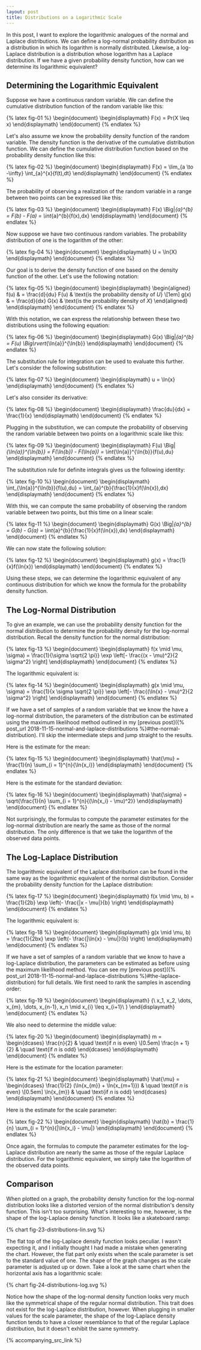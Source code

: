 ```yaml
---
layout: post
title: Distributions on a Logarithmic Scale
---
```


In this post, I want to explore the logarithmic analogues of the normal and Laplace distributions. We can define a log-normal probability distribution as a distribution in which its logarithm is normally distributed. Likewise, a log-Laplace distribution is a distribution whose logarithm has a Laplace distribution. If we have a given probability density function, how can we determine its logarithmic equivalent?

<!--excerpt-->

## Determining the Logarithmic Equivalent

Suppose we have a continuous random variable. We can define the cumulative distribution function of the random variable like this:

{% latex fig-01 %}
    \begin{document}
    \begin{displaymath}
    F(x) = Pr(X \leq x)
    \end{displaymath}
    \end{document}
{% endlatex %}

Let's also assume we know the probability density function of the random variable. The density function is the derivative of the cumulative distribution function. We can define the cumulative distribution function based on the probability density function like this:

{% latex fig-02 %}
    \begin{document}
    \begin{displaymath}
    F(x) = \lim_{a \to -\infty} \int_{a}^{x}{f(t)\,dt}
    \end{displaymath}
    \end{document}
{% endlatex %}

The probability of observing a realization of the random variable in a range between two points can be expressed like this:

{% latex fig-03 %}
    \begin{document}
    \begin{displaymath}
    F(x) \Big|_{a}^{b} = F(b) - F(a) = \int_{a}^{b}{f(x)\,dx}
    \end{displaymath}
    \end{document}
{% endlatex %}

Now suppose we have two continuous random variables. The probability distribution of one is the logarithm of the other:

{% latex fig-04 %}
    \begin{document}
    \begin{displaymath}
    U = \ln{X}
    \end{displaymath}
    \end{document}
{% endlatex %}

Our goal is to derive the density function of one based on the density function of the other. Let's use the following notation:

{% latex fig-05 %}
    \begin{document}
    \begin{displaymath}
    \begin{aligned}
    f(u) & =
    \frac{d}{du} F(u) & \text{is the probability density of $U$}
    \\[1em]
    g(x) & =
    \frac{d}{dx} G(x) & \text{is the probability density of $X$}
    \end{aligned}
    \end{displaymath}
    \end{document}
{% endlatex %}

With this notation, we can express the relationship between these two distributions using the following equation:

{% latex fig-06 %}
    \begin{document}
    \begin{displaymath}
    G(x) \Big|_{a}^{b} = F(u) \Big\rvert_{\ln{a}}^{\ln{b}}
    \end{displaymath}
    \end{document}
{% endlatex %}

The substitution rule for integration can be used to evaluate this further. Let's consider the following substitution:

{% latex fig-07 %}
    \begin{document}
    \begin{displaymath}
    u = \ln{x}
    \end{displaymath}
    \end{document}
{% endlatex %}

Let's also consider its derivative:

{% latex fig-08 %}
    \begin{document}
    \begin{displaymath}
    \frac{du}{dx} = \frac{1}{x}
    \end{displaymath}
    \end{document}
{% endlatex %}

Plugging in the substitution, we can compute the probability of observing the random variable between two points on a logarithmic scale like this:

{% latex fig-09 %}
    \begin{document}
    \begin{displaymath}
    F(u) \Big|_{\ln{a}}^{\ln{b}} = F(\ln{b}) - F(\ln{a}) = \int_{\ln{a}}^{\ln{b}}{f(u)\,du}
    \end{displaymath}
    \end{document}
{% endlatex %}

The substitution rule for definite integrals gives us the following identity:

{% latex fig-10 %}
    \begin{document}
    \begin{displaymath}
    \int_{\ln{a}}^{\ln{b}}{f(u)\,du} = \int_{a}^{b}{\frac{1}{x}f(\ln{x})\,dx}
    \end{displaymath}
    \end{document}
{% endlatex %}

With this, we can compute the same probability of observing the random variable between two points, but this time on a linear scale:

{% latex fig-11 %}
    \begin{document}
    \begin{displaymath}
    G(x) \Big|_{a}^{b} = G(b) - G(a) = \int_{a}^{b}{\frac{1}{x}f(\ln{x})\,dx}
    \end{displaymath}
    \end{document}
{% endlatex %}

We can now state the following solution:

{% latex fig-12 %}
    \begin{document}
    \begin{displaymath}
    g(x) = \frac{1}{x}f(\ln{x})
    \end{displaymath}
    \end{document}
{% endlatex %}

Using these steps, we can determine the logarithmic equivalent of any continuous distribution for which we know the formula for the probability density function.

## The Log-Normal Distribution

To give an example, we can use the probability density function for the normal distribution to determine the probability density for the log-normal distribution. Recall the density function for the normal distribution:

{% latex fig-13 %}
    \begin{document}
    \begin{displaymath}
    f(x \mid \mu, \sigma)
    =
    \frac{1}{\sigma \sqrt{2 \pi}} \exp \left[- \frac{(x - \mu)^2}{2 \sigma^2} \right]
    \end{displaymath}
    \end{document}
{% endlatex %}

The logarithmic equivalent is:

{% latex fig-14 %}
    \begin{document}
    \begin{displaymath}
    g(x \mid \mu, \sigma)
    =
    \frac{1}{x \sigma \sqrt{2 \pi}} \exp \left[- \frac{(\ln{x} - \mu)^2}{2 \sigma^2} \right]
    \end{displaymath}
    \end{document}
{% endlatex %}

If we have a set of samples of a random variable that we know the have a log-normal distribution, the parameters of the distribution can be estimated using the maximum likelihood method outlined in my [previous post]({% post_url 2018-11-15-normal-and-laplace-distributions %}#the-normal-distribution). I'll skip the intermediate steps and jump straight to the results.

Here is the estimate for the mean:

{% latex fig-15 %}
    \begin{document}
    \begin{displaymath}
    \hat{\mu} = \frac{1}{n} \sum_{i = 1}^{n}{\ln{x_i}}
    \end{displaymath}
    \end{document}
{% endlatex %}

Here is the estimate for the standard deviation:

{% latex fig-16 %}
    \begin{document}
    \begin{displaymath}
    \hat{\sigma} = \sqrt{\frac{1}{n} \sum_{i = 1}^{n}{(\ln{x_i} - \mu)^2}}
    \end{displaymath}
    \end{document}
{% endlatex %}

Not surprisingly, the formulas to compute the parameter estimates for the log-normal distribution are nearly the same as those of the normal distribution. The only difference is that we take the logarithm of the observed data points.

## The Log-Laplace Distribution

The logarithmic equivalent of the Laplace distribution can be found in the same way as the logarithmic equivalent of the normal distribution. Consider the probability density function for the Laplace distribution:

{% latex fig-17 %}
    \begin{document}
    \begin{displaymath}
    f(x \mid \mu, b)
    =
    \frac{1}{2b} \exp \left(- \frac{|x - \mu|}{b} \right)
    \end{displaymath}
    \end{document}
{% endlatex %}

The logarithmic equivalent is:

{% latex fig-18 %}
    \begin{document}
    \begin{displaymath}
    g(x \mid \mu, b)
    =
    \frac{1}{2bx} \exp \left(- \frac{|\ln{x} - \mu|}{b} \right)
    \end{displaymath}
    \end{document}
{% endlatex %}

If we have a set of samples of a random variable that we know to have a log-Laplace distribution, the parameters can be estimated as before using the maximum likelihood method. You can see my [previous post]({% post_url 2018-11-15-normal-and-laplace-distributions %}#the-laplace-distribution) for full details. We first need to rank the samples in ascending order:

{% latex fig-19 %}
    \begin{document}
    \begin{displaymath}
    \{\ x_1, x_2, \dots, x_{m}, \dots, x_{n-1}, x_n \mid x_{i} \leq x_{i+1}\ \}
    \end{displaymath}
    \end{document}
{% endlatex %}

We also need to determine the middle value:

{% latex fig-20 %}
    \begin{document}
    \begin{displaymath}
    m
    =
    \begin{dcases}
    \frac{n}{2}     & \quad \text{if $n$ is even}
    \\[0.5em]
    \frac{n + 1}{2} & \quad  \text{if $n$ is odd}
    \end{dcases}
    \end{displaymath}
    \end{document}
{% endlatex %}

Here is the estimate for the location parameter:

{% latex fig-21 %}
    \begin{document}
    \begin{displaymath}
    \hat{\mu}
    =
    \begin{dcases}
    \frac{1}{2} (\ln{x_{m}} + \ln{x_{m+1}}) & \quad \text{if $n$ is even}
    \\[0.5em]
    \ln{x_{m}}                              & \quad \text{if $n$ is odd}
    \end{dcases}
    \end{displaymath}
    \end{document}
{% endlatex %}

Here is the estimate for the scale parameter:

{% latex fig-22 %}
    \begin{document}
    \begin{displaymath}
    \hat{b} = \frac{1}{n} \sum_{i = 1}^{n}{|\ln{x_i} - \mu|}
    \end{displaymath}
    \end{document}
{% endlatex %}

Once again, the formulas to compute the parameter estimates for the log-Laplace distribution are nearly the same as those of the regular Laplace distribution. For the logarithmic equivalent, we simply take the logarithm of the observed data points.

## Comparison

When plotted on a graph, the probability density function for the log-normal distribution looks like a distorted version of the normal distribution's density function. This isn't too surprising. What's interesting to me, however, is the shape of the log-Laplace density function. It looks like a skateboard ramp:

{% chart fig-23-distributions-lin.svg %}

The flat top of the log-Laplace density function looks peculiar. I wasn't expecting it, and I initially thought I had made a mistake when generating the chart. However, the flat part only exists when the scale parameter is set to the standard value of one. The shape of the graph changes as the scale parameter is adjusted up or down. Take a look at the same chart when the horizontal axis has a logarithmic scale:

{% chart fig-24-distributions-log.svg %}

Notice how the shape of the log-normal density function looks very much like the symmetrical shape of the regular normal distribution. This trait does not exist for the log-Laplace distribution, however. When plugging in smaller values for the scale parameter, the shape of the log-Laplace density function tends to have a closer resemblance to that of the regular Laplace distribution, but it doesn't exhibit the same symmetry.

{% accompanying_src_link %}
